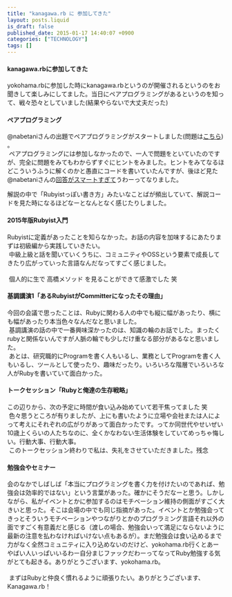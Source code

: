 ```yaml
---
title: "kanagawa.rb に 参加してきた"
layout: posts.liquid
is_draft: false
published_date: 2015-01-17 14:40:07 +0900
categories: ["TECHNOLOGY"]
tags: []
---
```


#### kanagawa.rbに参加してきた
yokohama.rbに参加した時にkanagawa.rbというのが開催されるというのをお聞きして楽しみにしてました。当日にペアプログラミングがあるというのを知って、戦々恐々としていました(結果やらないで大丈夫だった)

#### ペアプログラミング
@nabetaniさんの出題でペアプログラミングがスタートしました(問題は[こちら](http://nabetani.sakura.ne.jp/kanagawa.rb/evalex/)) 。  
&nbsp;ペアプログラミングには参加しなかったので、一人で問題をといていたのですが、完全に問題をみてもわからずすぐにヒントをみました。ヒントをみてなるほどこういうふうに解くのかと愚直にコードを書いていたんですが、後ほど見た@nabetaniさんの[回答がスマートすぎて](http://nabetani.sakura.ne.jp/kanagawa.rb/evalex/ans.html)うわーってなりました。

解説の中で「Rubyistっぽい書き方」みたいなことばが頻出していて、解説コードを見た時になるほどなーとなんとなく感じたりしました。

#### 2015年版Rubyist入門
Rubyistに定義があったことを知らなかった。お話の内容を加味するにあたりまずは初級編から実践していきたい。  
&nbsp;中級上級と話を聞いていくうちに、コミュニティやOSSという要素で成長してきたり広がっていった言語なんだなってすごく感じました。  
&nbsp;  
&nbsp;個人的に生で 高橋メソッド を見ることができて感激でした 笑

#### 基調講演1「あるRubyistがCommitterになったその理由」
今回の会議で思ったことは、Rubyに関わる人の中でも縦に幅があったり、横にも幅があったり本当色々なんだなと思いました。  
&nbsp;基調講演の話の中で一番興味深かったのは、知識の輪のお話でした。まったくrubyと関係ないんですが人脈の輪でも少しだけ重なる部分があるなと思いました。  
&nbsp;あとは、研究職的にProgramを書く人もいるし、業務としてProgramを書く人もいるし、ツールとして使ったり、趣味だったり。いろいろな階層でいろいろな人がRubyを書いていて面白かった。

#### トークセッション「Rubyと俺達の生存戦略」
この辺りから、次の予定に時間が食い込み始めていて若干焦ってました 笑  
&nbsp;色々思うところが有りましたが、上にも書いたように立場や会社または人によって考えにそれぞれの広がりがあって面白かったです。ってか同世代やせいぜい10歳上くらいの人たちなのに、全くかなわない生活体験をしていてめっちゃ悔しい。行動大事、行動大事。  
&nbsp;このトークセッション終わりで私は、失礼をさせていただきました。残念

#### 勉強会やセミナー
会のなかでしばしば「本当にプログラミングを書く力を付けたいのであれば、勉強会は効率的ではない」という言葉があった。確かにそうだなーと思う。しかしながら、私がイベントとかに参加するのはモチベーション維持の側面がすごく大きいと思った。そこは会場の中でも同じ指摘があった。イベントとか勉強会ってきっとそういうモチベーションやつながりとかのプログラミング言語それ以外の面ですごく有意義だと感じる（渡しの場合、勉強会いって満足にならないように最新の注意を払わなければいけない点もあるが）。まだ勉強会は食い込めるまで力がなく全然コミュニティに入り込めないのだけど、yokohama.rb行くとあーやばい人いっぱいいるわー自分まじファックだわーってなってRuby勉強する気がとても起きる。ありがとうございます、yokohama.rb。  
&nbsp;  
&nbsp;まずはRubyと仲良く慣れるように頑張りたい。ありがとうございます、Kanagawa.rb！


